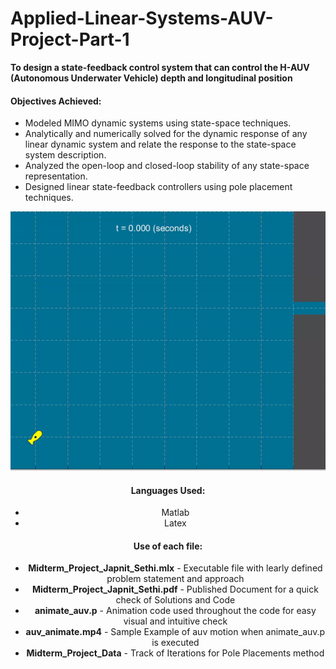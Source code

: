 # Applied-Linear-Systems-AUV-Project-Part-1

**To design a state-feedback control system that can control the H-AUV (Autonomous Underwater Vehicle) depth and longitudinal position** 

#### Objectives Achieved: 

- Modeled MIMO dynamic systems using state-space techniques.
- Analytically and numerically solved for the dynamic response of any linear dynamic system and relate the response to the state-space system description.
- Analyzed the open-loop and closed-loop stability of any state-space representation.
- Designed linear state-feedback controllers using pole placement techniques.

![](auv_animate.gif)<div align="center">



#### Languages Used:
- Matlab
- Latex 

#### Use of each file:
- **Midterm_Project_Japnit_Sethi.mlx** - Executable file with learly defined problem statement and approach
- **Midterm_Project_Japnit_Sethi.pdf** - Published Document for a quick check of Solutions and Code
- **animate_auv.p** - Animation code used throughout the code for easy visual and intuitive check
- **auv_animate.mp4** - Sample Example of auv motion when animate_auv.p is executed
- **Midterm_Project_Data** - Track of Iterations for Pole Placements method
